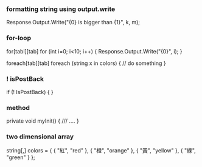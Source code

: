### formatting string using output.write
Response.Output.Write("{0} is bigger than {1}", k, m);  

### for-loop
for[tabl][tab]
for (int i=0; i<10; i++)
{
    Response.Output.Write("{0}", i);
}

foreach[tab][tab]
foreach (string x in colors)
{
    // do something
}


### ! isPostBack
if (! IsPostBack)
{
}

### method
private void myInit()
{
    /// ....
}

### two dimensional array
string[,] colors = { { "紅", "red" }, { "橙", "orange" }, { "黃", "yellow" }, { "綠", "green" } };
